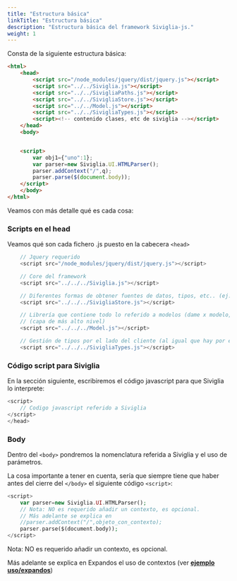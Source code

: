 ```yaml
---
title: "Estructura básica"
linkTitle: "Estructura básica"
description: "Estructura básica del framework Siviglia-js."
weight: 1
---
```


Consta de la siguiente estructura básica:

```html
<html>
    <head>
        <script src="/node_modules/jquery/dist/jquery.js"></script>
        <script src="../../Siviglia.js"></script>
        <script src="../../SivigliaPaths.js"></script>
        <script src="../../SivigliaStore.js"></script>
        <script src="../../Model.js"></script>
        <script src="../../SivigliaTypes.js"></script>
        <script><!-- contenido clases, etc de siviglia --></script>
    </head>
    <body>


    <script>
        var obj1={"uno":1};
        var parser=new Siviglia.UI.HTMLParser();
        parser.addContext("/",q);
        parser.parse($(document.body));
    </script>
    </body>
</html>
```

Veamos con más detalle qué es cada cosa:

### Scripts en el head

Veamos qué son cada fichero .js puesto en la cabecera `<head>`

```php
    // Jquery requerido
    <script src="/node_modules/jquery/dist/jquery.js"></script>  

    // Core del framework
    <script src="../../../Siviglia.js"></script>

    // Diferentes formas de obtener fuentes de datos, tipos, etc.. (ej: ajax, fuentes datos array, path...)
    <script src="../../../SivigliaStore.js"></script>

    // Librería que contiene todo lo referido a modelos (dame x modelo, carga tal model, dame el datasource de este...)
    // (capa de más alto nivel)
    <script src="../../../Model.js"></script>

    // Gestión de tipos por el lado del cliente (al igual que hay por el lado del servidor con el sistema de plantillas .wid)
    <script src="../../../SivigliaTypes.js"></script>
```

### Código script para Siviglia

En la sección siguiente, escribiremos el código javascript para que Siviglia lo interprete:

```php
<script>
    // Codigo javascript referido a Siviglia
</script>
</head>
```

### Body

Dentro del `<body>` pondremos la nomenclatura referida a Siviglia y el uso de parámetros.

La cosa importante a tener en cuenta, sería que siempre tiene que haber antes del cierre del `</body>` el siguiente código `<script>`:

```php
<script>
    var parser=new Siviglia.UI.HTMLParser();
    // Nota: NO es requerido añadir un contexto, es opcional.
    // Más adelante se explica en 
    //parser.addContext("/",objeto_con_contexto);
    parser.parse($(document.body));
</script>
```

Nota: NO es requerido añadir un contexto, es opcional.

Más adelante se explica en Expandos el uso de contextos (ver **[ejemplo uso/expandos](/siviglia/ejemplos-uso/expandos/)**)
